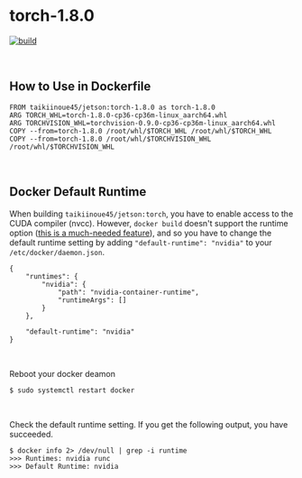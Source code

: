 # torch-1.8.0

[![build](https://github.com/taikiinoue45/docker-jetson/actions/workflows/build.yml/badge.svg?branch=torch-1.8.0)](https://github.com/taikiinoue45/docker-jetson/actions/workflows/build.yml)

<br>

## How to Use in Dockerfile
```
FROM taikiinoue45/jetson:torch-1.8.0 as torch-1.8.0
ARG TORCH_WHL=torch-1.8.0-cp36-cp36m-linux_aarch64.whl
ARG TORCHVISION_WHL=torchvision-0.9.0-cp36-cp36m-linux_aarch64.whl
COPY --from=torch-1.8.0 /root/whl/$TORCH_WHL /root/whl/$TORCH_WHL
COPY --from=torch-1.8.0 /root/whl/$TORCHVISION_WHL /root/whl/$TORCHVISION_WHL
```

<br>

## Docker Default Runtime
When building `taikiinoue45/jetson:torch`, you have to enable access to the CUDA compiler (nvcc). However, `docker build` doesn't support the runtime option ([this is a much-needed feature](https://github.com/NVIDIA/nvidia-docker/issues/595)), and so you have to change the default runtime setting by adding `"default-runtime": "nvidia"` to your `/etc/docker/daemon.json`.
```
{
    "runtimes": {
        "nvidia": {
            "path": "nvidia-container-runtime",
            "runtimeArgs": []
        }
    },

    "default-runtime": "nvidia"
}
```

<br>

Reboot your docker deamon
```
$ sudo systemctl restart docker
```

<br>

Check the default runtime setting. If you get the following output, you have succeeded.
```
$ docker info 2> /dev/null | grep -i runtime
>>> Runtimes: nvidia runc
>>> Default Runtime: nvidia
```
